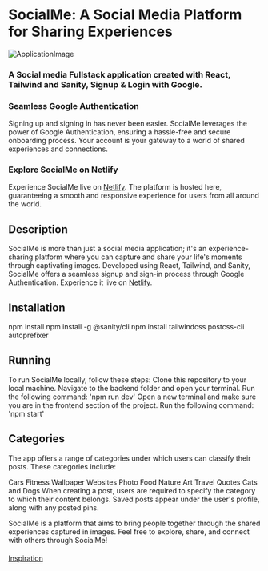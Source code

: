 # SocialMe: A Social Media Platform for Sharing Experiences
![ApplicationImage](https://github.com/K0sarr/SocialMe/assets/92398586/5ff2190d-6c36-49d4-96e2-fb6d970d457e)


### A Social media Fullstack application created with React, Tailwind and Sanity, Signup & Login with Google.

### Seamless Google Authentication
Signing up and signing in has never been easier. SocialMe leverages the power of Google Authentication, ensuring a hassle-free and secure onboarding process. Your account is your gateway to a world of shared experiences and connections.

### Explore SocialMe on Netlify
Experience SocialMe live on [Netlify](https://socialmekos.netlify.app/). The platform is hosted here, guaranteeing a smooth and responsive experience for users from all around the world.





## Description
SocialMe  is more than just a social media application; it's an experience-sharing platform where you can capture and share your life's moments through captivating images. Developed using React, Tailwind, and Sanity, SocialMe offers a seamless signup and sign-in process through Google Authentication. Experience it live on [Netlify](https://socialmekos.netlify.app/).

## Installation
npm install
npm install -g @sanity/cli
npm install tailwindcss postcss-cli autoprefixer

## Running
To run SocialMe locally, follow these steps:
Clone this repository to your local machine.
Navigate to the backend folder and open your terminal. Run the following command:
'npm run dev'
Open a new terminal and make sure you are in the frontend section of the project.
Run the following command:
'npm start'


## Categories

The app offers a range of categories under which users can classify their posts. These categories include:

Cars
Fitness
Wallpaper
Websites
Photo
Food
Nature
Art
Travel
Quotes
Cats and Dogs
When creating a post, users are required to specify the category to which their content belongs. Saved posts appear under the user's profile, along with any posted pins.

SocialMe is a platform that aims to bring people together through the shared experiences captured in images. Feel free to explore, share, and connect with others through SocialMe!


####
[Inspiration](https://github.com/adrianhajdin/project_shareme_social_media)

